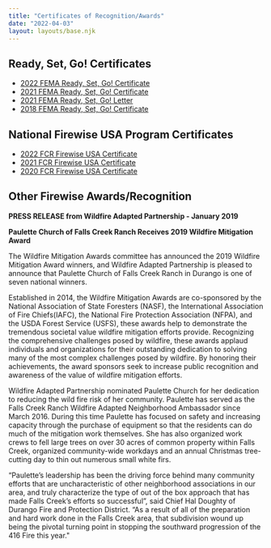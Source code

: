 ```yaml
---
title: "Certificates of Recognition/Awards"
date: "2022-04-03"
layout: layouts/base.njk
---
```


## Ready, Set, Go! Certificates

- [2022 FEMA Ready, Set, Go! Certificate](/uploads/documents/certificates/fema_ready_set_go_certificate_2022.pdf)
- [2021 FEMA Ready, Set, Go! Certificate](/uploads/2022/04/rsg2021.jpg)
- [2021 FEMA Ready, Set, Go! Letter](/uploads/2022/04/Falls-Creek-Ready-Set-Go-Cert-letter.pdf)
- [2018 FEMA Ready, Set, Go! Certificate](/uploads/2022/04/fw2018-1.jpg)

## National Firewise USA Program Certificates

- [2022 FCR Firewise USA Certificate](/uploads/documents/certificates/firewise_certificate_2022.pdf)
- [2021 FCR Firewise USA Certificate](/uploads/2022/04/fw2021-2.jpg)
- [2020 FCR Firewise USA Certificate](/uploads/2022/04/fw2020-1.jpg)

## Other Firewise Awards/Recognition

**PRESS RELEASE from Wildfire Adapted Partnership - January 2019**

**Paulette Church of Falls Creek Ranch Receives 2019 Wildfire Mitigation Award**

The Wildfire Mitigation Awards committee has announced the 2019 Wildfire Mitigation Award winners, and Wildfire Adapted Partnership is pleased to announce that Paulette Church of Falls Creek Ranch in Durango is one of seven national winners.

Established in 2014, the Wildfire Mitigation Awards are co-sponsored by the National Association of State Foresters (NASF), the International Association of Fire Chiefs(IAFC), the National Fire Protection Association (NFPA), and the USDA Forest Service (USFS), these awards help to demonstrate the tremendous societal value wildfire mitigation efforts provide. Recognizing the comprehensive challenges posed by wildfire, these awards applaud individuals and organizations for their outstanding dedication to solving many of the most complex challenges posed by wildfire. By honoring their achievements, the award sponsors seek to increase public recognition and awareness of the value of wildfire mitigation efforts.

Wildfire Adapted Partnership nominated Paulette Church for her dedication to reducing the wild fire risk of her community. Paulette has served as the Falls Creek Ranch Wildfire Adapted Neighborhood Ambassador since March 2016. During this time Paulette has focused on safety and increasing capacity through the purchase of equipment so that the residents can do much of the mitigation work themselves. She has also organized work crews to fell large trees on over 30 acres of common property within Falls Creek, organized community-wide workdays and an annual Christmas tree-cutting day to thin out numerous small white firs.

“Paulette’s leadership has been the driving force behind many community efforts that are uncharacteristic of other neighborhood associations in our area, and truly characterize the type of out of the box approach that has made Falls Creek’s efforts so successful”, said Chief Hal Doughty of Durango Fire and Protection District. “As a result of all of the preparation and hard work done in the Falls Creek area, that subdivision wound up being the pivotal turning point in stopping the southward progression of the 416 Fire this year." 